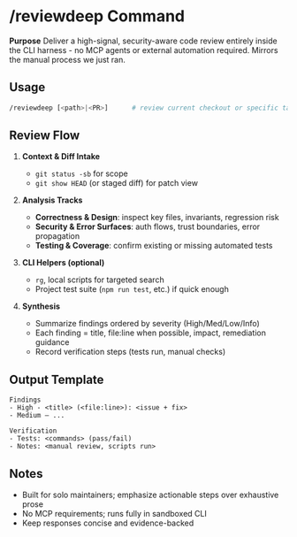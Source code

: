 # /reviewdeep Command

**Purpose**
Deliver a high-signal, security-aware code review entirely inside the CLI harness - no MCP agents or external automation required. Mirrors the manual process we just ran.

## Usage
```bash
/reviewdeep [<path>|<PR>]      # review current checkout or specific target
```

## Review Flow
1. **Context & Diff Intake**
   - `git status -sb` for scope
   - `git show HEAD` (or staged diff) for patch view

2. **Analysis Tracks**
   - **Correctness & Design**: inspect key files, invariants, regression risk
   - **Security & Error Surfaces**: auth flows, trust boundaries, error propagation
   - **Testing & Coverage**: confirm existing or missing automated tests

3. **CLI Helpers (optional)**
   - `rg`, local scripts for targeted search
   - Project test suite (`npm run test`, etc.) if quick enough

4. **Synthesis**
   - Summarize findings ordered by severity (High/Med/Low/Info)
   - Each finding = title, file:line when possible, impact, remediation guidance
   - Record verification steps (tests run, manual checks)

## Output Template
```
Findings
- High - <title> (<file:line>): <issue + fix>
- Medium – ...

Verification
- Tests: <commands> (pass/fail)
- Notes: <manual review, scripts run>
```

## Notes
- Built for solo maintainers; emphasize actionable steps over exhaustive prose
- No MCP requirements; runs fully in sandboxed CLI
- Keep responses concise and evidence-backed
